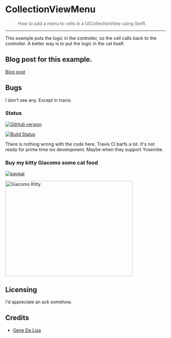 # CollectionViewMenu
> How to add a menu to cells in a UICollectionView using Swift. 
<hr>

This example puts the logic in the controller, so the cell calls back to the
controller. A better way is to put the logic in the cel itself.


## Blog post for this example.

[Blog post](http://www.rockhoppertech.com/blog/swift-collectionview-menu/)


## Bugs

I don't see any. Except in travis.

### Status

[![GitHub version](https://badge.fury.io/gh/genedelisa%2FCollectionViewMenu.svg)](http://badge.fury.io/gh/genedelisa%2FCollectionViewMenu)

[![Build Status](https://travis-ci.org/genedelisa/CollectionViewMenu.png)](https://travis-ci.org/genedelisa/CollectionViewMenu)

There is nothing wrong with the code here. Travis CI barfs a lot. It's not ready for prime time ios development.
Maybe when they support Yosemite.

### Buy my kitty Giacomo some cat food

[![paypal](https://www.paypalobjects.com/en_US/i/btn/btn_donate_SM.gif)](https://www.paypal.com/cgi-bin/webscr?cmd=_donations&business=F5KE9Z29MH8YQ&bnP-DonationsBF:btn_donate_SM.gif:NonHosted)

<img src="http://www.rockhoppertech.com/blog/wp-content/uploads/2015/05/IMG_0657.png" alt="Giacomo Kitty" width="400" height="300">

## Licensing

I'd appreciate an ack somehow.

## Credits

*	[Gene De Lisa](http://rockhoppertech.com/blog/)